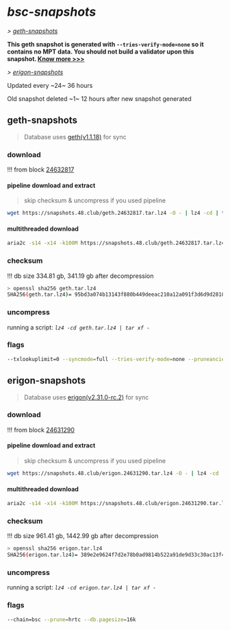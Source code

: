 # *bsc-snapshots*


*\> [geth-snapshots](#geth-snapshots)*

**This geth snapshot is generated with `--tries-verify-mode=none` so it contains no MPT data. You should not build a validator upon this snapshot. [Know more >>>](https://github.com/bnb-chain/bsc/pull/926)**

*\> [erigon-snapshots](#erigon-snapshots)*

Updated every ~24~ 36 hours

Old snapshot deleted ~1~ 12 hours after new snapshot generated

## geth-snapshots


> Database uses [geth(v1.1.18)](https://github.com/bnb-chain/bsc/releases/tag/v1.1.18) for sync


### download

<!-- begin_geth -->

!!! from block [24632817](https://bscscan.com/block/24632817)

#### pipeline download and extract
> skip checksum & uncompress if you used pipeline
```bash
wget https://snapshots.48.club/geth.24632817.tar.lz4 -O - | lz4 -cd | tar xf -
```

#### multithreaded download

```bash
aria2c -s14 -x14 -k100M https://snapshots.48.club/geth.24632817.tar.lz4 -o geth.tar.lz4
```


### checksum

!!! db size 334.81 gb, 341.19 gb after decompression
```bash
> openssl sha256 geth.tar.lz4
SHA256(geth.tar.lz4)= 95bd3a074b13143f880b449deeac210a12a091f3d6d9d2818120ab558a7779c9
```

<!-- end_geth -->

### uncompress


running a script: _`lz4 -cd geth.tar.lz4 | tar xf -`_


### flags


```bash
--txlookuplimit=0 --syncmode=full --tries-verify-mode=none --pruneancient=true --diffblock=5000
```


## erigon-snapshots


> Database uses [erigon(v2.31.0-rc.2)](https://github.com/ledgerwatch/erigon/releases/tag/v2.31.0-rc.2) for sync


### download

<!-- begin_erigon -->

!!! from block [24631290](https://bscscan.com/block/24631290)

#### pipeline download and extract
> skip checksum & uncompress if you used pipeline
```bash
wget https://snapshots.48.club/erigon.24631290.tar.lz4 -O - | lz4 -cd | tar xf -
```

#### multithreaded download

```bash
aria2c -s14 -x14 -k100M https://snapshots.48.club/erigon.24631290.tar.lz4 -o erigon.tar.lz4
```


### checksum

!!! db size 961.41 gb, 1442.99 gb after decompression
```bash
> openssl sha256 erigon.tar.lz4
SHA256(erigon.tar.lz4)= 389e2e9624f7d2e78b0ad9814b522a91de9d33c30ac13f4002750e68ab01e3e2
```

<!-- end_erigon -->


### uncompress


running a script: _`lz4 -cd erigon.tar.lz4 | tar xf -`_


### flags


```bash
--chain=bsc --prune=hrtc --db.pagesize=16k
```
